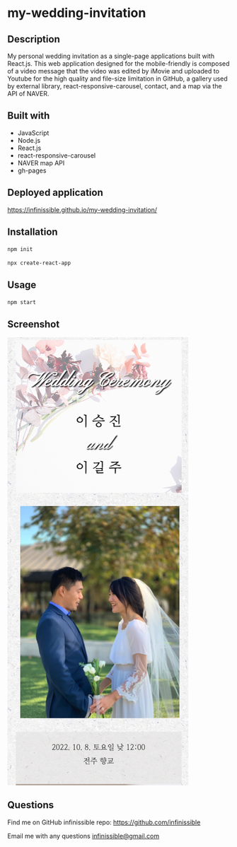 # my-wedding-invitation

## Description

My personal wedding invitation as a single-page applications built with React.js. This web application designed for the mobile-friendly is composed of a video message that the video was edited by iMovie and uploaded to Youtube for the high quality and file-size limitation in GitHub, a gallery used by external library, react-responsive-carousel, contact, and a map via the API of NAVER.

## Built with

- JavaScript
- Node.js
- React.js
- react-responsive-carousel
- NAVER map API
- gh-pages

## Deployed application

https://infinissible.github.io/my-wedding-invitation/

## Installation

`npm init`

`npx create-react-app`

## Usage

`npm start`

## Screenshot

<img src='./src/assets/jpg/readme.png'>

## Questions

Find me on GitHub
infinissible
repo: https://github.com/infinissible

Email me with any questions
infinissible@gmail.com
